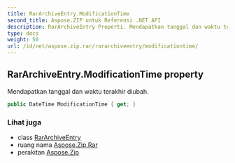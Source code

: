 ```yaml
---
title: RarArchiveEntry.ModificationTime
second_title: Aspose.ZIP untuk Referensi .NET API
description: RarArchiveEntry Properti. Mendapatkan tanggal dan waktu terakhir diubah.
type: docs
weight: 50
url: /id/net/aspose.zip.rar/rararchiveentry/modificationtime/
---
```

## RarArchiveEntry.ModificationTime property

Mendapatkan tanggal dan waktu terakhir diubah.

```csharp
public DateTime ModificationTime { get; }
```

### Lihat juga

* class [RarArchiveEntry](../)
* ruang nama [Aspose.Zip.Rar](../../rararchiveentry/)
* perakitan [Aspose.Zip](../../../)


